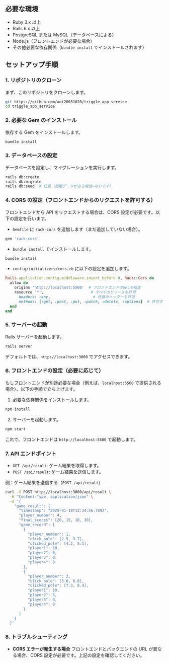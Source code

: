 ## 必要な環境

- Ruby 3.x 以上
- Rails 6.x 以上
- PostgreSQL または MySQL（データベースによる）
- Node.js（フロントエンドが必要な場合）
- その他必要な依存関係（`bundle install` でインストールされます）

## セットアップ手順

### 1. リポジトリのクローン

まず、このリポジトリをクローンします。

```bash
git https://github.com/aoi20031020/triggle_app_service
cd triggle_app_service
```


### 2. 必要な Gem のインストール

依存する Gem をインストールします。

```bash
bundle install
```

### 3. データベースの設定

データベースを設定し、マイグレーションを実行します。

```bash
rails db:create
rails db:migrate
rails db:seed  # 任意（初期データがある場合←ないです）
```

### 4. CORS の設定（フロントエンドからのリクエストを許可する）

フロントエンドから API をリクエストする場合は、CORS 設定が必要です。以下の設定を行います。

- `Gemfile` に `rack-cors` を追加します（まだ追加していない場合）。

```ruby
gem 'rack-cors'
```

- `bundle install` でインストールします。

```bash
bundle install
```

- `config/initializers/cors.rb` に以下の設定を追加します。

```ruby
Rails.application.config.middleware.insert_before 0, Rack::Cors do
  allow do
    origins 'http://localhost:5500'  # フロントエンドのURLを指定
    resource '*',                     # すべてのリソースを許可
      headers: :any,                   # 任意のヘッダーを許可
      methods: [:get, :post, :put, :patch, :delete, :options]  # 許可するHTTPメソッド
  end
end
```

### 5. サーバーの起動

Rails サーバーを起動します。

```bash
rails server
```

デフォルトでは、`http://localhost:3000` でアクセスできます。

### 6. フロントエンドの設定（必要に応じて）

もしフロントエンドが別途必要な場合（例えば、`localhost:5500` で提供される場合）、以下の手順で立ち上げます。

1. 必要な依存関係をインストールします。

```bash
npm install
```

2. サーバーを起動します。

```bash
npm start
```

これで、フロントエンドは `http://localhost:5500` で起動します。

### 7. API エンドポイント

- `GET /api/result`: ゲーム結果を取得します。
- `POST /api/result`: ゲーム結果を送信します。

例：ゲーム結果を送信する（`POST /api/result`）

```bash
curl -X POST http://localhost:3000/api/result \
  -H "Content-Type: application/json" \
  -d '{
    "game_result": {
      "timestamp": "2025-01-18T12:34:56.789Z",
      "player_number": 4,
      "final_scores": [20, 15, 10, 30],
      "game_record": [
        {
          "player_number": 1,
          "click_pole": [2.5, 3.7],
          "clicked_pole": [4.2, 5.1],
          "player1": 10,
          "player2": 0,
          "player3": 0,
          "player4": 0
        },
        {
          "player_number": 2,
          "click_pole": [5.6, 6.8],
          "clicked_pole": [7.3, 8.4],
          "player1": 10,
          "player2": 5,
          "player3": 0,
          "player4": 0
        }
      ]
    }
  }'
```

### 8. トラブルシューティング

- **CORS エラーが発生する場合**
  フロントエンドとバックエンドの URL が異なる場合、CORS 設定が必要です。上記の設定を確認してください。
````
